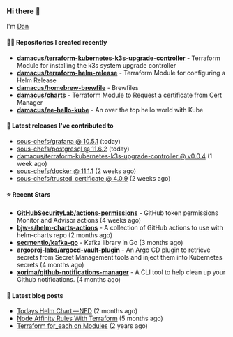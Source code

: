 

### Hi there 👋

I'm [Dan](https://medium.com/@dan.m.webb)

#### 👨‍💻 Repositories I created recently
- **[damacus/terraform-kubernetes-k3s-upgrade-controller](https://github.com/damacus/terraform-kubernetes-k3s-upgrade-controller)** - Terraform Module for installing the k3s system upgrade controller
- **[damacus/terraform-helm-release](https://github.com/damacus/terraform-helm-release)** - Terraform Module for configuring a Helm Release
- **[damacus/homebrew-brewfile](https://github.com/damacus/homebrew-brewfile)** - Brewfiles
- **[damacus/charts](https://github.com/damacus/charts)** - Terraform Module to Request a certificate from Cert Manager
- **[damacus/ee-hello-kube](https://github.com/damacus/ee-hello-kube)** - An over the top hello world with Kube

#### 🚀 Latest releases I've contributed to


- [sous-chefs/grafana @ 10.5.1](https://github.com/sous-chefs/grafana/releases/tag/10.5.1) (today)
- [sous-chefs/postgresql @ 11.6.2](https://github.com/sous-chefs/postgresql/releases/tag/11.6.2) (today)
- [damacus/terraform-kubernetes-k3s-upgrade-controller @ v0.0.4](https://github.com/damacus/terraform-kubernetes-k3s-upgrade-controller/releases/tag/v0.0.4) (1 week ago)
- [sous-chefs/docker @ 11.1.1](https://github.com/sous-chefs/docker/releases/tag/11.1.1) (2 weeks ago)
- [sous-chefs/trusted_certificate @ 4.0.9](https://github.com/sous-chefs/trusted_certificate/releases/tag/4.0.9) (2 weeks ago)

#### ⭐ Recent Stars


- **[GitHubSecurityLab/actions-permissions](https://github.com/GitHubSecurityLab/actions-permissions)** - GitHub token permissions Monitor and Advisor actions (4 weeks ago)
- **[bjw-s/helm-charts-actions](https://github.com/bjw-s/helm-charts-actions)** - A collection of GitHub actions to use with helm-charts repo (2 months ago)
- **[segmentio/kafka-go](https://github.com/segmentio/kafka-go)** - Kafka library in Go (3 months ago)
- **[argoproj-labs/argocd-vault-plugin](https://github.com/argoproj-labs/argocd-vault-plugin)** - An Argo CD plugin to retrieve secrets from Secret Management tools and inject them into Kubernetes secrets (4 months ago)
- **[xorima/github-notifications-manager](https://github.com/xorima/github-notifications-manager)** - A CLI tool to help clean up your Github notifications. (4 months ago)

#### 📄 Latest blog posts
- [Todays Helm Chart — NFD](https://medium.com/@dan.m.webb/todays-helm-chart-nfd-efe64f156edd?source=rss-bbba9c670f6e------2) (2 months ago)
- [Node Affinity Rules With Terraform](https://awstip.com/node-affinity-rules-with-terraform-a0766e0bb1da?source=rss-bbba9c670f6e------2) (5 months ago)
- [Terraform for_each on Modules](https://medium.com/@dan.m.webb/terraform-for-each-on-modules-bcf17c97e9ff?source=rss-bbba9c670f6e------2) (2 years ago)
